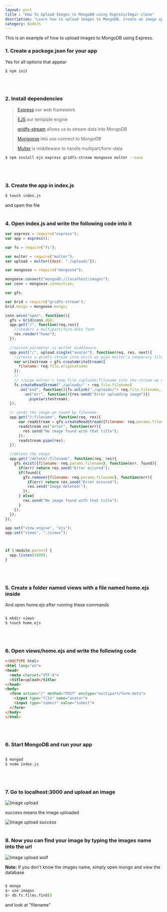 ```yaml
---
layout: post
title : "How To Upload Images to MongoDB using Express/Imgur clone"
description: "Learn how to upload images to MongoDB. Create an image uploader app. Imgur clone in NodeJS and Express."
category: NodeJS
---
```


This is an example of how to upload images to MongoDB using Express.

<!--more-->

### 1. Create a package.json for your app

Yes for all options that appear

```bash
$ npm init
```
<br>
<br>

### 2. Install dependencies

> [Express](http://expressjs.com/) our web framework
>
> [EJS](http://www.embeddedjs.com/) our template engine
>
> [gridfs-stream](https://github.com/aheckmann/gridfs-stream) allows us to stream data into MongoDB
>
> [Mongoose](http://mongoosejs.com/) lets use connect to MongoDB
>
> [Multer](https://github.com/expressjs/multer) is middleware to handle multipart/form-data

```bash
$ npm install ejs express gridfs-stream mongoose multer --save
```
<br>
<br>

### 3. Create the app in index.js

```bash
$ touch index.js
```

and open the file
<br>
<br>

### 4. Open index.js and write the following code into it

```javascript
var express = require("express");
var app = express();

var fs = require("fs");

var multer = require("multer");
var upload = multer({dest: "./uploads"});

var mongoose = require("mongoose");

mongoose.connect("mongodb://localhost/images");
var conn = mongoose.connection;

var gfs;

var Grid = require("gridfs-stream");
Grid.mongo = mongoose.mongo;

conn.once("open", function(){
  gfs = Grid(conn.db);
  app.get("/", function(req,res){
    //renders a multipart/form-data form
    res.render("home");
  });

  //second parameter is multer middleware.
  app.post("/", upload.single("avatar"), function(req, res, next){
    //create a gridfs-stream into which we pipe multer's temporary file saved in uploads. After which we delete multer's temp file.
    var writestream = gfs.createWriteStream({
      filename: req.file.originalname
    });
    //
    // //pipe multer's temp file /uploads/filename into the stream we created above. On end deletes the temporary file.
    fs.createReadStream("./uploads/" + req.file.filename)
      .on("end", function(){fs.unlink("./uploads/"+ req.file.filename, function(err){res.send("success")})})
        .on("err", function(){res.send("Error uploading image")})
          .pipe(writestream);
  });

  // sends the image we saved by filename.
  app.get("/:filename", function(req, res){
      var readstream = gfs.createReadStream({filename: req.params.filename});
      readstream.on("error", function(err){
        res.send("No image found with that title");
      });
      readstream.pipe(res);
  });

  //delete the image
  app.get("/delete/:filename", function(req, res){
    gfs.exist({filename: req.params.filename}, function(err, found){
      if(err) return res.send("Error occured");
      if(found){
        gfs.remove({filename: req.params.filename}, function(err){
          if(err) return res.send("Error occured");
          res.send("Image deleted!");
        });
      } else{
        res.send("No image found with that title");
      }
    });
  });
});

app.set("view engine", "ejs");
app.set("views", "./views");



if (!module.parent) {
  app.listen(3000);
}
```
<br>
<br>

### 5. Create a folder named views with a file named home.ejs inside

And open home.ejs after running these commands

```bash

$ mkdir views
$ touch home.ejs
```
<br>
<br>

### 6. Open views/home.ejs and write the following code

```html
<!DOCTYPE html>
<html lang="en">
<head>
  <meta charset="UTF-8">
  <title>upload</title>
</head>
<body>
  <form action="/" method="POST" enctype="multipart/form-data">
    <input type="file" name="avatar">
    <input type="submit" value="submit">
  </form>
</body>
</html>
```
<br>
<br>

### 6. Start MongoDB and run your app

```bash

$ mongod
$ node index.js
```
<br>
<br>

### 7. Go to localhost:3000 and upload an image

![Image upload](/images/imgupload.png)

success means the image uploaded

![Image upload success](/images/imgupload2.png)
<br>
<br>

### 8. Now you can find your image by typing the images name into the url

![Image upload wolf](/images/imguploadwolve.png)

**Note:** If you don't know the images name, simply open mongo and view the database

```bash

$ mongo
$> use images
$> db.fs.files.find()
```

and look at "filename"
